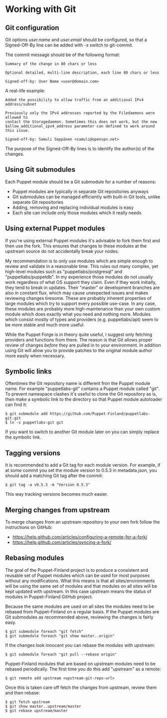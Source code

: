 Working with Git
================

Git configuration
-----------------

Git options *user.name* and *user.email* should be configured, so that a Signed-Off-By line can be added with *-s* switch to git-commit.

The commit message should be of the following format:

    Summary of the change in 80 chars or less

    Optional detailed, multi-line description, each line 80 chars or less  

    Signed-off-by: User Name <user@domain.com>

A real-life example:

    Added the possibility to allow traffic from an additional IPv4 address/subnet

    Previously only the IPv4 addresses reported by the Filedaemons were allowed to
    contact the Storagedaemon. Sometimes this does not work, but the new
    $allow_additional_ipv4_address parameter can defined to work around this issue.

    Signed-off-by: Samuli Seppänen <samuli@openvpn.net>

The purpose of the Signed-Off-By lines is to identify the author(s) of the changes.

Using Git submodules
--------------------

Each Puppet module should be a Git submodule for a number of reasons:

* Puppet modules are typically in separate Git repositories anyways
* Git submodules can be managed efficiently with built-in Git tools, unlike separate Git repositories
* Adding, removing and replacing individual modules is easy
* Each site can include only those modules which it really needs

Using external Puppet modules
-----------------------------

If you're using external Puppet modules it's advisable to fork them first and 
then use the fork. This ensures that changes to these modules at the upstream 
source do not accidentally break your nodes.

My recommendation is to only use modules which are simple enough to review and 
validate in a reasonable time. This rules out many complex, yet high-level 
modules such as "puppetlabs/postgresql" and "puppetlabs/puppetdb". In my 
experience those modules do not usually work regardless of what OS support they 
claim. Even if they work initially, they tend to break in updates. Their 
"master" or development branches are also in constant flux, which may cause 
unexpected issues and makes reviewing changes tiresome. These are probably 
inherent properties of large modules which try to support every possible 
use-case. In any case, these modules are probably more high-maintenance than 
your own custom module which does exactly what you need and nothing more. 
Modules which consist mostly of types and providers (e.g. puppetlabs/apt) seem 
to be more stable and much more useful.

While the Puppet Forge is in theory quite useful, I suggest only fetching 
providers and functions from there. The reason is that Git allows proper review 
of changes _before_ they are pulled in to your environment. In addition using 
Git will allow you to provide patches to the original module author more easily 
when necessary.

Symbolic links
--------------

Oftentimes the Git repository name is different fron the Puppet module name. For 
example "puppetlabs-git" contains a Puppet module called "git". To prevent 
namespace clashes it's useful to clone the Git repository as is, then make a 
symbolic link to the directory so that Puppet module autoloader can find it:

    $ git submodule add https://github.com/Puppet-Finland/puppetlabs-git.git
    $ ln -s puppetlabs-git git

If you want to switch to another Git module later on you can simply replace the 
symbolic link.

Tagging versions
----------------

It is recommended to add a Git tag for each module version. For example, if at 
some commit you set the module version to 0.5.3 in metadata.json, you should add 
a matching Git tag after the commit:

    $ git tag -a v0.5.3 -m "Version 0.5.3"

This way tracking versions becomes much easier.

Merging changes from upstream
-----------------------------

To merge changes from an upstream repository to your own fork follow the instructions on GitHub:

* https://help.github.com/articles/configuring-a-remote-for-a-fork/
* https://help.github.com/articles/syncing-a-fork/

Rebasing modules
----------------

The goal of the Puppet-Finland project is to produce a consistent and reusable 
set of Puppet modules which can be used for most purposes without any 
modifications. What this means is that all sites/environments will be using the 
same set of modules and that modules on all sites will be kept updated with 
upstream. In this case upstream means the status of modules in Puppet-Finland 
GitHub project.

Because the same modules are used on all sites the modules need to be rebased 
from Puppet-Finland on a regular basis. If the Puppet modules are Git submodules 
as recommended above, reviewing the changes is fairly easy.

    $ git submodule foreach "git fetch"
    $ git submodule foreach "git show master..origin"

If the changes look innocent you can rebase the modules with upstream:

    $ git submodule foreach "git pull --rebase origin"

Puppet-Finland modules that are based on upstream modules need to be rebased 
periodically. The first time you do this add "upstream" as a remote:

    $ git remote add upstream <upstream-git-repo-url>

Once this is taken care off fetch the changes from upstream, review them and 
then rebase:

    $ git fetch upstream
    $ git show master..upstream/master
    $ git rebase upstream/master
